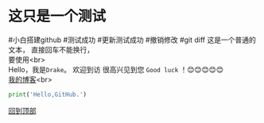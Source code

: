 ﻿# 这只是一个测试
#小白搭建github
#测试成功
#更新测试成功
#撤销修改
#git diff
这是一个普通的文本，
直接回车不能换行，<br>
要使用\<br><br>
		Hello，我是`Drake`。
		欢迎到访
		很高兴见到您
		`Good luck` ！:blush::blush::blush::blush::blush:	<br>
[我的博客](http://www.cnblogs.com/drake0301 "www.cnblogs.com/drake0301")<br>
```python
print('Hello,GitHub.')
```

[回到顶部](#readme)
